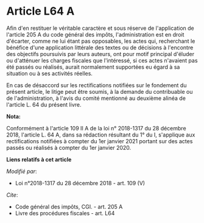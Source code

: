 # Article L64 A

Afin d'en restituer le véritable caractère et sous réserve de l'application de l'article 205 A du code général des impôts,
l'administration est en droit d'écarter, comme ne lui étant pas opposables, les actes qui, recherchant le bénéfice d'une
application littérale des textes ou de décisions à l'encontre des objectifs poursuivis par leurs auteurs, ont pour motif
principal d'éluder ou d'atténuer les charges fiscales que l'intéressé, si ces actes n'avaient pas été passés ou réalisés,
aurait normalement supportées eu égard à sa situation ou à ses activités réelles. 

En cas de désaccord sur les rectifications notifiées sur le fondement du présent article, le litige peut être soumis, à la
demande du contribuable ou de l'administration, à l'avis du comité mentionné au deuxième alinéa de l'article L. 64 du présent
livre.

**Nota:**

Conformément à l'article 109 II A de la loi n° 2018-1317 du 28 décembre 2018, l'article L. 64 A, dans sa rédaction résultant
du 1° du I, s'applique aux rectifications notifiées à compter du 1er janvier 2021 portant sur des actes passés ou réalisés à
compter du 1er janvier 2020.

**Liens relatifs à cet article**

_Modifié par_:

  - Loi n°2018-1317 du 28 décembre 2018 - art. 109 (V)

_Cite_:

  - Code général des impôts, CGI. - art. 205 A
  - Livre des procédures fiscales - art. L64
